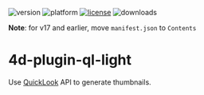 ![version](https://img.shields.io/badge/version-16%2B-8331AE)
![platform](https://img.shields.io/static/v1?label=platform&message=mac-intel%20|%20mac-arm%20|%20win-64&color=blue)
[![license](https://img.shields.io/github/license/miyako/4d-plugin-ql-light)](LICENSE)
![downloads](https://img.shields.io/github/downloads/miyako/4d-plugin-ql-light/total)

**Note**: for v17 and earlier, move `manifest.json` to `Contents`

# 4d-plugin-ql-light
Use [QuickLook](https://developer.apple.com/documentation/quicklook) API to generate thumbnails.
